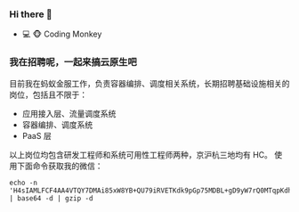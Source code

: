 ### Hi there 👋

- 💻 🐵 Coding Monkey


### 我在招聘呢，一起来搞云原生吧

目前我在蚂蚁金服工作，负责容器编排、调度相关系统，长期招聘基础设施相关的岗位，包括且不限于：

- 应用接入层、流量调度系统
- 容器编排、调度系统
- PaaS 层

以上岗位均包含研发工程师和系统可用性工程师两种，京沪杭三地均有 HC。 使用下面命令获取我的微信：

```
echo -n 'H4sIAMLFCF4AA4VTQY7DMAi85xW8YB+QU79iRVETKdk9pGp75MDBL+gD9yW7rQ0MTqpKdhRsM8AMjGual57Sst2W++n8tL6Gn7W7jcOULj1tQ/qmyzRvNK/pPNK164jo9yH7Vc79jpp95FHAcnB6Wlx3dcz/Vln1vvUAoFyWAhXn8icK8zoiD4c+CrVLtz40nAxfiWA7TzpgDe2KBYHpAL3sAmbECP46e1JLssot3fxyZoNhMgZEawMphAJ/ZFKoB5OWxyEhARkhA7EjNuLhTkJuEqSwdxw6YH+NSoUMUTMr2TC11KzdzDGmdh9jvzEEEuCkIdSF8Heo4fuxsg42MMOpJKhMOXDwdrgEqkQ9TBJp8LmZ1ThibrGn2ybpHanT92HMfHhdXOhErFYV/gM/ahLuzAQAAA==' | base64 -d | gzip -d
```
